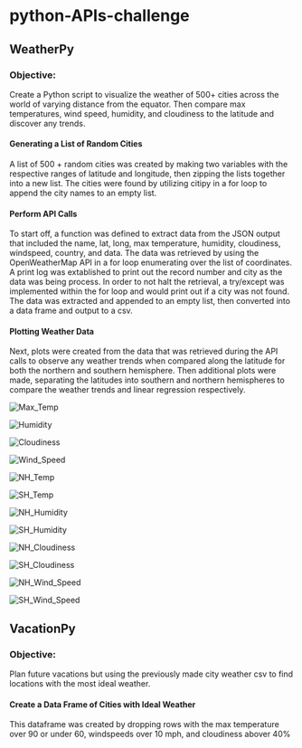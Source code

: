 # python-APIs-challenge

## WeatherPy
### Objective:

Create a Python script to visualize the weather of 500+ cities across the world of varying distance from the equator. Then compare max temperatures, wind speed, humidity, and cloudiness to the latitude and discover any trends. 

#### Generating a List of Random Cities

A list of 500 + random cities was created by making two variables with the respective ranges of latitude and longitude, then zipping the lists together into a new list. The cities were found by utilizing citipy in a for loop to append the city names to an empty list. 

#### Perform API Calls

To start off, a function was defined to extract data from the JSON output that included the name, lat, long, max temperature, humidity, cloudiness, windspeed, country, and data. The data was retrieved by using the OpenWeatherMap API in a for loop enumerating over the list of coordinates. A print log was extablished to print out the record number and city as the data was being process. In order to not halt the retrieval, a try/except was implemented within the for loop and would print out if a city was not found. The data was extracted and appended to an empty list, then converted into a data frame and output to a csv. 

#### Plotting Weather Data

Next, plots were created from the data that was retrieved during the API calls to observe any weather trends when compared along the latitude for both the northern and southern hemisphere. Then additional plots were made, separating the latitudes into southern and northern hemispheres to compare the weather trends and linear regression respectively.

![Max_Temp](WeatherPy/Images/max_temp_plot.png)

![Humidity](WeatherPy/Images/humidity_plot.png)

![Cloudiness](WeatherPy/Images/cloudiness_plot.png)

![Wind_Speed](WeatherPy/Images/windspeed_plot.png)

![NH_Temp](WeatherPy/Images/northern_maxtemp_plot.png)

![SH_Temp](WeatherPy/Images/southern_maxtemp_plot.png)

![NH_Humidity](WeatherPy/Images/northern_humidity_plot.png)

![SH_Humidity](WeatherPy/Images/southern_humidity_plot.png)

![NH_Cloudiness](WeatherPy/Images/northern_cloudiness_plot.png)

![SH_Cloudiness](WeatherPy/Images/southern_cloudiness_plot.png)

![NH_Wind_Speed](WeatherPy/Images/northern_windspeed_plot.png)

![SH_Wind_Speed](WeatherPy/Images/southern_windspeed_plot.png)

## VacationPy
### Objective:

Plan future vacations but using the previously made city weather csv to find locations with the most ideal weather. 

#### Create a Data Frame of Cities with Ideal Weather

This dataframe was created by dropping rows with the max temperature over 90 or under 60, windspeeds over 10 mph, and cloudiness abover 40%

#### 